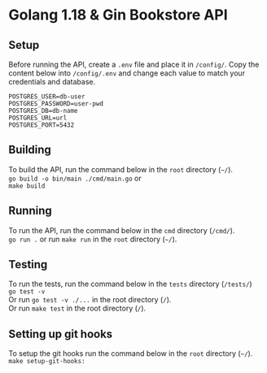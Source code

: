 # Golang 1.18 & Gin Bookstore API

## Setup
Before running the API, create a `.env` file and place it in `/config/`. Copy the content below into `/config/.env` and change each value to match your credentials and database. 
```
POSTGRES_USER=db-user
POSTGRES_PASSWORD=user-pwd
POSTGRES_DB=db-name
POSTGRES_URL=url
POSTGRES_PORT=5432
```

## Building
To build the API, run the command below in the `root` directory (`~/`). <br />
```go build -o bin/main ./cmd/main.go```
or <br />
```make build```

## Running
To run the API, run the command below in the `cmd` directory (`/cmd/`). <br />
```go run .```
or run `make run` in the `root` directory (`~/`). <br />


## Testing
To run the tests, run the command below in the `tests` directory (`/tests/`) <br />
```go test -v``` <br /> 
Or run `go test -v ./...` in the root directory (`/`). <br /> 
Or run `make test` in the root directory (`/`). <br /> 

## Setting up git hooks
To setup the git hooks run the command below in the `root` directory (`~/`). <br />
```make setup-git-hooks:``` <br /> 
